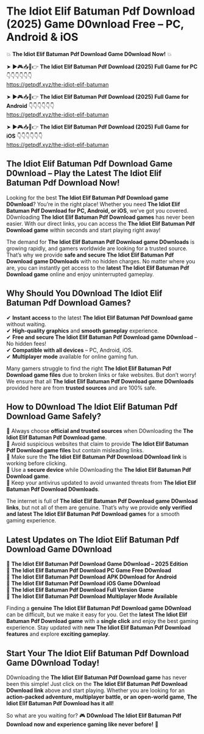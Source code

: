 # The Idiot Elif Batuman Pdf Download (2025) Game D0wnload Free – PC, Android & iOS

💥 **The Idiot Elif Batuman Pdf Download Game D0wnload Now!** 💥  

➤ ►🎮📥📱👉 **The Idiot Elif Batuman Pdf Download (2025) Full Game for PC** 👇👇👇👇👇👇  
https://getpdf.xyz/the-idiot-elif-batuman  

➤ ►🎮📥📱👉 **The Idiot Elif Batuman Pdf Download (2025) Full Game for Android** 👇👇👇👇👇👇  
https://getpdf.xyz/the-idiot-elif-batuman  

➤ ►🎮📥📱👉 **The Idiot Elif Batuman Pdf Download (2025) Full Game for iOS** 👇👇👇👇👇👇  
https://getpdf.xyz/the-idiot-elif-batuman  

## The Idiot Elif Batuman Pdf Download Game D0wnload – Play the Latest The Idiot Elif Batuman Pdf Download Now!

Looking for the best **The Idiot Elif Batuman Pdf Download game D0wnload**? You’re in the right place! Whether you need **The Idiot Elif Batuman Pdf Download for PC, Android, or iOS**, we’ve got you covered. D0wnloading **The Idiot Elif Batuman Pdf Download games** has never been easier. With our direct links, you can access the **The Idiot Elif Batuman Pdf Download game** within seconds and start playing right away!  

The demand for **The Idiot Elif Batuman Pdf Download game D0wnloads** is growing rapidly, and gamers worldwide are looking for a trusted source. That’s why we provide **safe and secure The Idiot Elif Batuman Pdf Download game D0wnloads** with no hidden charges. No matter where you are, you can instantly get access to the **latest The Idiot Elif Batuman Pdf Download game** online and enjoy uninterrupted gameplay.  

## **Why Should You D0wnload The Idiot Elif Batuman Pdf Download Games?**  

✔ **Instant access** to the latest **The Idiot Elif Batuman Pdf Download game** without waiting.  
✔ **High-quality graphics** and **smooth gameplay** experience.  
✔ **Free and secure The Idiot Elif Batuman Pdf Download game D0wnload** – No hidden fees!  
✔ **Compatible with all devices** – PC, Android, iOS.  
✔ **Multiplayer mode** available for online gaming fun.  

Many gamers struggle to find the right **The Idiot Elif Batuman Pdf Download game files** due to broken links or fake websites. But don’t worry! We ensure that all **The Idiot Elif Batuman Pdf Download game D0wnloads** provided here are from **trusted sources** and are 100% safe.  

## **How to D0wnload The Idiot Elif Batuman Pdf Download Game Safely?**  

📌 Always choose **official and trusted sources** when D0wnloading the **The Idiot Elif Batuman Pdf Download game**.  
📌 Avoid suspicious websites that claim to provide **The Idiot Elif Batuman Pdf Download game files** but contain misleading links.  
📌 Make sure the **The Idiot Elif Batuman Pdf Download D0wnload link** is working before clicking.  
📌 Use a **secure device** while D0wnloading the **The Idiot Elif Batuman Pdf Download game**.  
📌 Keep your antivirus updated to avoid unwanted threats from **The Idiot Elif Batuman Pdf Download D0wnloads**.  

The internet is full of **The Idiot Elif Batuman Pdf Download game D0wnload links**, but not all of them are genuine. That’s why we provide **only verified and latest The Idiot Elif Batuman Pdf Download games** for a smooth gaming experience.  

## **Latest Updates on The Idiot Elif Batuman Pdf Download Game D0wnload**  

🔹 **The Idiot Elif Batuman Pdf Download Game D0wnload – 2025 Edition**  
🔹 **The Idiot Elif Batuman Pdf Download PC Game Free D0wnload**  
🔹 **The Idiot Elif Batuman Pdf Download APK D0wnload for Android**  
🔹 **The Idiot Elif Batuman Pdf Download iOS Game D0wnload**  
🔹 **The Idiot Elif Batuman Pdf Download Full Version Game**  
🔹 **The Idiot Elif Batuman Pdf Download Multiplayer Mode Available**  

Finding a **genuine The Idiot Elif Batuman Pdf Download game D0wnload** can be difficult, but we make it easy for you. Get the **latest The Idiot Elif Batuman Pdf Download game** with a **single click** and enjoy the best gaming experience. Stay updated with **new The Idiot Elif Batuman Pdf Download features** and explore **exciting gameplay**.  

## **Start Your The Idiot Elif Batuman Pdf Download Game D0wnload Today!**  

D0wnloading the **The Idiot Elif Batuman Pdf Download game** has never been this simple! Just click on the **The Idiot Elif Batuman Pdf Download D0wnload link** above and start playing. Whether you are looking for an **action-packed adventure, multiplayer battle, or an open-world game**, **The Idiot Elif Batuman Pdf Download has it all!**  

So what are you waiting for? 🎮 **D0wnload The Idiot Elif Batuman Pdf Download now and experience gaming like never before!** 🚀  